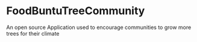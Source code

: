 FoodBuntuTreeCommunity
======================

An open source Application used to encourage communities to grow more trees for their climate
